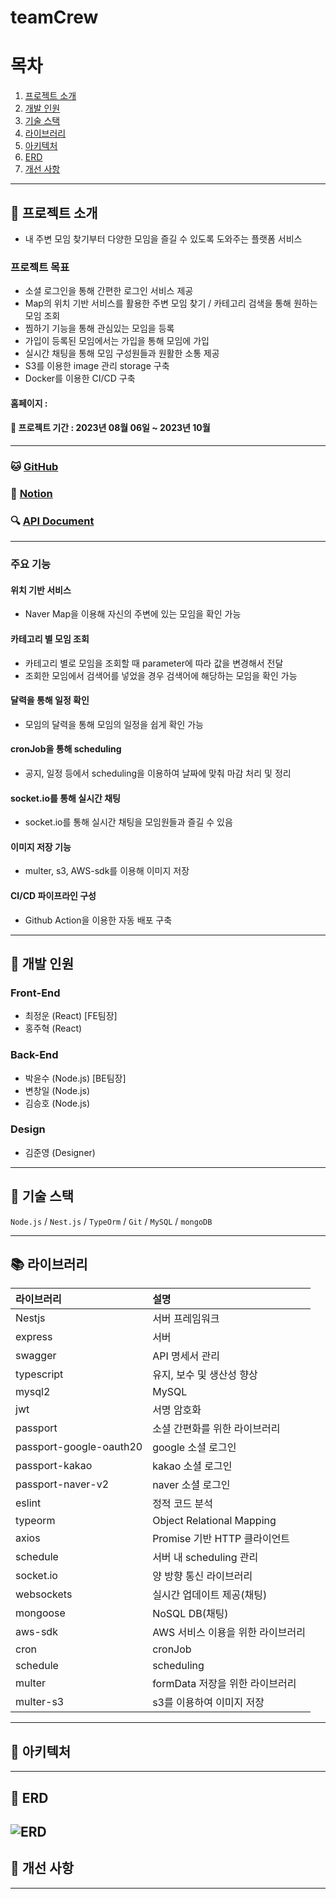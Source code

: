 # teamCrew

# 목차

1. [프로젝트 소개](#loudspeaker-프로젝트-소개)
2. [개발 인원](#office-개발-인원)
3. [기술 스택](#wrench-기술-스택)
4. [라이브러리](#books-라이브러리)
5. [아키텍처](#pushpin-아키텍처)
6. [ERD](#bank-erd)
7. [개선 사항](#rocket-개선-사항)

---

## :loudspeaker: 프로젝트 소개

- 내 주변 모임 찾기부터 다양한 모임을 즐길 수 있도록 도와주는 플랫폼 서비스

### 프로젝트 목표

- 소셜 로그인을 통해 간편한 로그인 서비스 제공
- Map의 위치 기반 서비스를 활용한 주변 모임 찾기 / 카테고리 검색을 통해 원하는 모임 조회
- 찜하기 기능을 통해 관심있는 모임을 등록
- 가입이 등록된 모임에서는 가입을 통해 모임에 가입
- 실시간 채팅을 통해 모임 구성원들과 원활한 소통 제공
- S3를 이용한 image 관리 storage 구축
- Docker를 이용한 CI/CD 구축

#### 홈페이지 :

#### :calendar: 프로젝트 기간 : 2023년 08월 06일 ~ 2023년 10월

---

### :cat: [GitHub](https://github.com/teamCrew-service)

### :scroll: [Notion](https://burly-fridge-a81.notion.site/Team-CREW-d3269422b794420495da4d74548012cd?pvs=4)

### :mag: [API Document](http://13.125.234.29/swagger)

---

### 주요 기능

#### 위치 기반 서비스

- Naver Map을 이용해 자신의 주변에 있는 모임을 확인 가능

#### 카테고리 별 모임 조회

- 카테고리 별로 모임을 조회할 때 parameter에 따라 값을 변경해서 전달
- 조회한 모임에서 검색어를 넣었을 경우 검색어에 해당하는 모임을 확인 가능

#### 달력을 통해 일정 확인

- 모임의 달력을 통해 모임의 일정을 쉽게 확인 가능

#### cronJob을 통해 scheduling

- 공지, 일정 등에서 scheduling을 이용하여 날짜에 맞춰 마감 처리 및 정리

#### socket.io를 통해 실시간 채팅

- socket.io를 통해 실시간 채팅을 모임원들과 즐길 수 있음

#### 이미지 저장 기능

- multer, s3, AWS-sdk를 이용해 이미지 저장

#### CI/CD 파이프라인 구성

- Github Action을 이용한 자동 배포 구축

---

## :office: 개발 인원

### Front-End

- 최정운 (React) [FE팀장]
- 홍주혁 (React)

### Back-End

- 박윤수 (Node.js) [BE팀장]
- 변창일 (Node.js)
- 김승호 (Node.js)

### Design

- 김준영 (Designer)

---

## :wrench: 기술 스택

<code>Node.js</code> / <code>Nest.js</code> / <code>TypeOrm</code> / <code>Git</code> / <code>MySQL</code> / <code>mongoDB</code>

---

## :books: 라이브러리

| 라이브러리              | 설명                              |
| :---------------------- | :-------------------------------- |
| Nestjs                  | 서버 프레임워크                   |
| express                 | 서버                              |
| swagger                 | API 명세서 관리                   |
| typescript              | 유지, 보수 및 생산성 향상         |
| mysql2                  | MySQL                             |
| jwt                     | 서명 암호화                       |
| passport                | 소셜 간편화를 위한 라이브러리     |
| passport-google-oauth20 | google 소셜 로그인                |
| passport-kakao          | kakao 소셜 로그인                 |
| passport-naver-v2       | naver 소셜 로그인                 |
| eslint                  | 정적 코드 분석                    |
| typeorm                 | Object Relational Mapping         |
| axios                   | Promise 기반 HTTP 클라이언트      |
| schedule                | 서버 내 scheduling 관리           |
| socket.io               | 양 방향 통신 라이브러리           |
| websockets              | 실시간 업데이트 제공(채팅)        |
| mongoose                | NoSQL DB(채팅)                    |
| aws-sdk                 | AWS 서비스 이용을 위한 라이브러리 |
| cron                    | cronJob                           |
| schedule                | scheduling                        |
| multer                  | formData 저장을 위한 라이브러리   |
| multer-s3               | s3를 이용하여 이미지 저장         |

---

## :pushpin: 아키텍처

---

## :bank: ERD

## ![ERD](https://www.notion.so/Team-CREW-d3269422b794420495da4d74548012cd?pvs=4#8d4624f609cb43ca984d6e3c694f958f)

## :rocket: 개선 사항

---
